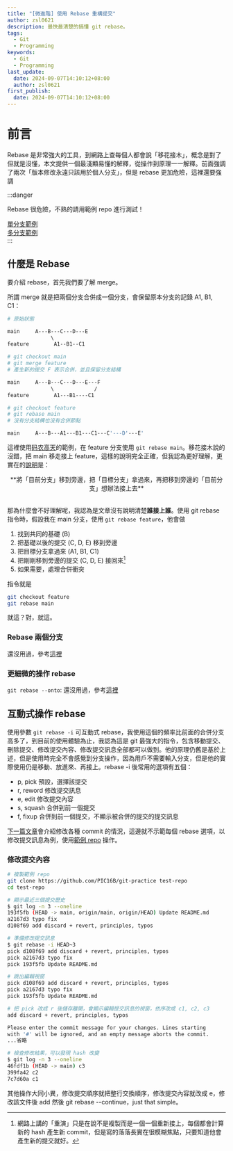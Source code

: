```yaml
---
title: "[微進階] 使用 Rebase 重構提交"
author: zsl0621
description: 最快最清楚的搞懂 git rebase。
tags:
  - Git
  - Programming
keywords:
  - Git
  - Programming
last_update:
  date: 2024-09-07T14:10:12+08:00
  author: zsl0621
first_publish:
  date: 2024-09-07T14:10:12+08:00
---
```


# 前言

Rebase 是非常強大的工具，到網路上查每個人都會說「移花接木」，概念是對了但就是沒懂，本文提供一個最淺顯易懂的解釋，從操作到原理一一解釋。前面強調了兩次「版本修改永遠只該用於個人分支」，但是 rebase 更加危險，這裡還要強調

:::danger

Rebase 很危險，不熟的請用範例 repo 進行測試！

[單分支範例](https://github.com/PIC16B/git-practice)  
[多分支範例](https://github.com/grayghostvisuals/practice-git)  
:::

## 什麼是 Rebase

要介紹 rebase，首先我們要了解 merge。

所謂 merge 就是把兩個分支合併成一個分支，會保留原本分支的記錄 A1, B1, C1：

```sh
# 原始狀態

main     A---B---C---D---E
              \         
feature        A1--B1--C1 
```

```sh
# git checkout main
# git merge feature
# 產生新的提交 F 表示合併，並且保留分支結構

main     A---B---C---D---E---F
              \             /
feature        A1---B1----C1 
```

```sh
# git checkout feature
# git rebase main
# 沒有分支結構也沒有合併節點

main     A---B---A1---B1---C1---C'---D'---E'
```

這裡使用[码农高天](https://www.youtube.com/watch?v=uj8hjLyEBmU)的範例，在 feature 分支使用 `git rebase main`。移花接木說的沒錯，把 main 移走接上 feature，這樣的說明完全正確，但我認為更好理解，更實在的[說明](https://www.youtube.com/watch?v=uj8hjLyEBmU)是：

<center>**將「目前分支」移到旁邊，把「目標分支」拿過來，再把移到旁邊的「目前分支」想辦法接上去**</center>
<br/>

那為什麼會不好理解呢，我認為是文章沒有說明清楚**誰接上誰**。使用 git rebase 指令時，假設我在 main 分支，使用 `git rebase feature`，他會做

1. 找到共同的基礎 (B)
2. 把基礎以後的提交 (C, D, E) 移到旁邊
3. 把目標分支拿過來 (A1, B1, C1)
4. 把剛剛移到旁邊的提交 (C, D, E) 接回來[^1]
5. 如果需要，處理合併衝突

[^1]: 網路上講的「重演」只是在說不是複製而是一個一個重新接上，每個都會計算新的 hash 產生新 commit，但是寫的落落長實在很模糊焦點，只要知道他會產生新的提交就好。

指令就是

```sh
git checkout feature
git rebase main
```

就這？對，就這。

### Rebase 兩個分支

還沒用過，參考[這裡](https://myapollo.com.tw/blog/git-tutorial-rebase/#rebase-%e5%9f%ba%e6%9c%ac%e7%94%a8%e6%b3%95)

### 更細微的操作 rebase

`git rebase --onto`: 還沒用過，參考[這裡](https://myapollo.com.tw/blog/git-tutorial-rebase/#rebase-onto)

## 互動式操作 rebase

使用參數 `git rebase -i` 可互動式 rebase，我使用這個的頻率比前面的合併分支高多了，到目前的使用體驗為止，我認為這是 git 最強大的指令，包含移動提交、刪除提交、修改提交內容、修改提交訊息全部都可以做到。他的原理仍舊是基於上述，但是使用時完全不會感覺到分支操作，因為用戶不需要輸入分支，但是他的實際使用仍是移動、放進來、再接上。rebase -i 後常用的選項有五個：

- p, pick 預設，選擇該提交
- r, reword 修改提交訊息
- e, edit 修改提交內容
- s, squash 合併到前一個提交
- f, fixup 合併到前一個提交，不顯示被合併的提交的提交訊息

[下一篇文章](./edit-commits)會介紹修改各種 commit 的情況，這邊就不示範每個 rebase 選項，以修改提交訊息為例，使用[範例 repo](https://github.com/PIC16B/git-practice) 操作。

### 修改提交內容

```sh
# 複製範例 repo
git clone https://github.com/PIC16B/git-practice test-repo 
cd test-repo

# 顯示最近三個提交歷史
$ git log -n 3 --oneline                                
193f5fb (HEAD -> main, origin/main, origin/HEAD) Update README.md
a2167d3 typo fix
d108f69 add discard + revert, principles, typos

# 準備修改提交訊息
$ git rebase -i HEAD~3
pick d108f69 add discard + revert, principles, typos
pick a2167d3 typo fix
pick 193f5fb Update README.md

# 跳出編輯視窗
pick d108f69 add discard + revert, principles, typos
pick a2167d3 typo fix
pick 193f5fb Update README.md

# 把 pick 改成 r 後儲存離開，會顯示編輯提交訊息的視窗，依序改成 c1, c2, c3
add discard + revert, principles, typos

Please enter the commit message for your changes. Lines starting
with '#' will be ignored, and an empty message aborts the commit.
...省略

# 檢查修改結果，可以發現 hash 改變
$ git log -n 3 --oneline    
46fdf1b (HEAD -> main) c3
399fa42 c2
7c7d60a c1
```

其他操作大同小異，修改提交順序就把整行交換順序，修改提交內容就改成 e，修改該文件後 add 然後 git rebase --continue，just that simple。
